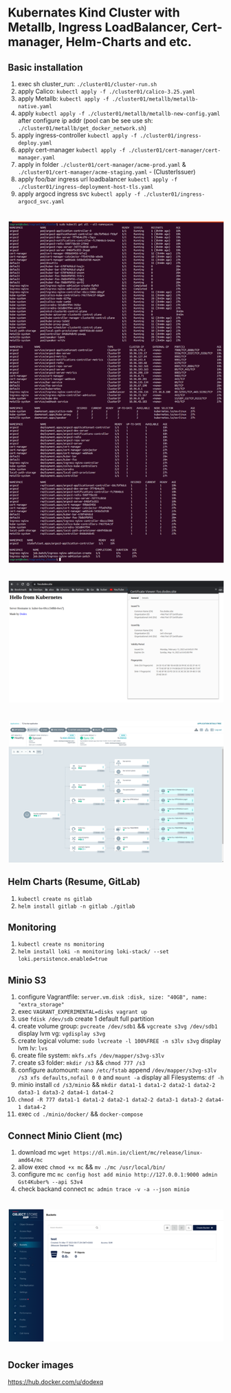# Kubernates Kind Cluster with Metallb, Ingress LoadBalancer, Cert-manager, Helm-Charts and etc.
 

## Basic installation
1. exec sh cluster_run: `./cluster01/cluster-run.sh`
2. apply Calico: `kubectl apply -f ./cluster01/calico-3.25.yaml`
3. apply Metallb: `kubectl apply -f ./cluster01/metallb/metallb-native.yaml`
4. apply `kubectl apply -f ./cluster01/metallb/metallb-new-config.yaml` after configure ip addr (pool can be see use sh: `./cluster01/metallb/get_docker_network.sh`)
5. apply ingress-controller `kubectl apply -f ./cluster01/ingress-deploy.yaml`
6. apply cert-manager `kubectl apply -f ./cluster01/cert-manager/cert-manager.yaml` 
7. apply in folder `./cluster01/cert-manager/acme-prod.yaml` & `./cluster01/cert-manager/acme-staging.yaml` - (ClusterIssuer)
8. apply foo/bar ingress url loadbalancer `kubectl apply -f ./cluster01/ingress-deployment-host-tls.yaml`
9. apply argocd ingress svc `kubectl apply -f ./cluster01/ingress-argocd_svc.yaml`

#

<p align="center"> 
<a href="https://raw.githubusercontent.com/Dodexq/kuber-cluster01/main/screenshots/cluster01.png" rel="some text"><img src="https://raw.githubusercontent.com/Dodexq/kuber-cluster01/main/screenshots/cluster01.png" alt="" width="500" /></a>
</p>

#

<p align="center"> 
<a href="https://raw.githubusercontent.com/Dodexq/kuber-cluster01/main/screenshots/host_foo.png" rel="some text"><img src="https://raw.githubusercontent.com/Dodexq/kuber-cluster01/main/screenshots/host_foo.png" alt="" width="500" /></a>
</p>

#

<p align="center"> 
<a href="https://raw.githubusercontent.com/Dodexq/kuber-cluster01/main/screenshots/argocd_screen01.png" rel="some text"><img src="https://raw.githubusercontent.com/Dodexq/kuber-cluster01/main/screenshots/argocd_screen01.png" alt="" width="500" /></a>
</p>

## Helm Charts (Resume, GitLab)
1. `kubectl create ns gitlab `
2. `helm install gitlab -n gitlab ./gitlab`
## Monitoring
1. `kubectl create ns monitoring`
2. `helm install loki -n monitoring loki-stack/ --set loki.persistence.enabled=true`
## Minio S3
1. configure Vagrantfile: `server.vm.disk :disk, size: "40GB", name: "extra_storage"`
2. exec `VAGRANT_EXPERIMENTAL=disks vagrant up`
3. use `fdisk /dev/sdb` create 1 default full partition
4. create volume group: `pvcreate /dev/sdb1` && `vgcreate s3vg /dev/sdb1` display lvm vg: `vgdisplay s3vg`
5. create logical volume: `sudo lvcreate -l 100%FREE -n s3lv s3vg` display lvm lv: `lvs`
6. create file system: `mkfs.xfs /dev/mapper/s3vg-s3lv`
7. create s3 folder: `mkdir /s3` && `chmod 777 /s3`
8. configure automount: `nano /etc/fstab` append `/dev/mapper/s3vg-s3lv /s3 xfs defaults,nofail 0 0` and `mount -a` display all Filesystems: `df -h`
9. minio install `cd /s3/minio` && `mkdir data1-1 data1-2 data2-1 data2-2 data3-1 data3-2 data4-1 data4-2`
10. `chmod -R 777 data1-1 data1-2 data2-1 data2-2 data3-1 data3-2 data4-1 data4-2`
11. exec `cd ./minio/docker/` && `docker-compose`
## Connect Minio Client (mc)
1. download mc `wget https://dl.min.io/client/mc/release/linux-amd64/mc`
2. allow exec `chmod +x mc` && `mv ./mc /usr/local/bin/`
3. configure mc `mc config host add minio http://127.0.0.1:9000 admin Gst4Kuber% --api S3v4`
4. check backand connect `mc admin trace -v -a --json minio`

#

<p align="center"> 
<a href="https://raw.githubusercontent.com/Dodexq/kuber-cluster01/main/screenshots/minio_test.png" rel="some text"><img src="https://raw.githubusercontent.com/Dodexq/kuber-cluster01/main/screenshots/minio_test.png" alt="" width="500" /></a>
</p>

#


## Docker images
https://hub.docker.com/u/dodexq